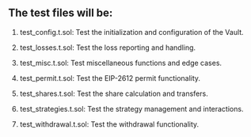 ## The test files will be:

1. test_config.t.sol: Test the initialization and configuration of the Vault.

2. test_losses.t.sol: Test the loss reporting and handling.

3. test_misc.t.sol: Test miscellaneous functions and edge cases.

4. test_permit.t.sol: Test the EIP-2612 permit functionality.

5. test_shares.t.sol: Test the share calculation and transfers.

6. test_strategies.t.sol: Test the strategy management and interactions.

7. test_withdrawal.t.sol: Test the withdrawal functionality.